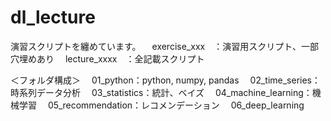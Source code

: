 # dl_lecture

演習スクリプトを纏めています。
　exercise_xxx　：演習用スクリプト、一部穴埋めあり
　lecture_xxxx　：全記載スクリプト

＜フォルダ構成＞
　01_python：python, numpy, pandas
　02_time_series：時系列データ分析
　03_statistics：統計、ベイズ
　04_machine_learning：機械学習
　05_recommendation：レコメンデーション
　06_deep_learning

